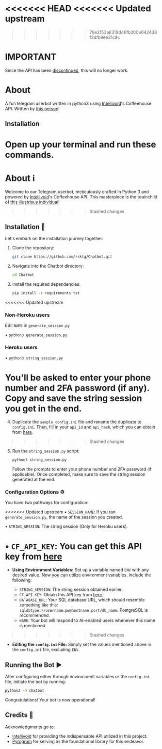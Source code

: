 <<<<<<< HEAD
<<<<<<< Updated upstream
=======
>>>>>>> 79e2153a8319d46fb200e642438f2dfb9ee21c9c
# IMPORTANT
Since the API has been [discontinued](https://t.me/Intellivoid/559), this will no longer work. 

# About
A fun telegram userbot written in python3 using [Intellivoid](https://github.com/intellivoid)'s Coffeehouse API.
Written by [this person](https://t.me/TheRealPhoenix)!
## Installation
Open up your terminal and run these commands.
=======
# About ℹ️
Welcome to our Telegram userbot, meticulously crafted in Python 3 and powered by [Intellivoid](https://github.com/intellivoid)'s Coffeehouse API. This masterpiece is the brainchild of [this illustrious individual](https://t.me/TheRealPhoenix)!
>>>>>>> Stashed changes

## Installation 🔧
Let's embark on the installation journey together:

1. Clone the repository:
    ```bash
    git clone https://github.com/rsktg/Chatbot.git
    ```

2. Navigate into the Chatbot directory:
    ```bash
    cd Chatbot
    ```

3. Install the required dependencies:
    ```bash
    pip install -r requirements.txt
    ```

<<<<<<< Updated upstream
### Non-Heroku users
Edit ```NAME``` in ```generate_session.py```

• ```python3 generate_session.py```

### Heroku users
• ```python3 string_session.py```

You'll be asked to enter your phone number and 2FA password (if any). Copy and save the string session you get in the end.
=======
4. Duplicate the `sample_config.ini` file and rename the duplicate to `config.ini`. Then, fill in your `api_id` and `api_hash`, which you can obtain from [here](https://my.telegram.org).
>>>>>>> Stashed changes

5. Run the `string_session.py` script:
    ```bash
    python3 string_session.py
    ```

    Follow the prompts to enter your phone number and 2FA password (if applicable). Once completed, make sure to save the string session generated at the end.

### Configuration Options ⚙️
You have two pathways for configuration:

<<<<<<< Updated upstream
• ```SESSION_NAME```: If you ran ```generate_session.py```, the name of the session you created.

• ```STRING_SESSION```: The string session (Only for Heroku users).

• ```CF_API_KEY```: You can get this API key from [here](https://coffeehouse.intellivoid.net)
=======
- **Using Environment Variables:**
    Set up a variable named `ENV` with any desired value. Now you can utilize environment variables. Include the following:

    - `STRING_SESSION`: The string session obtained earlier.
    - `CF_API_KEY`: Obtain this API key from [here](https://t.me/IntellivoidDev).
    - `DATABASE_URL`: Your SQL database URL, which should resemble something like this: `sqldbtype://username:pw@hostname:port/db_name`. PostgreSQL is recommended.
    - `NAME`: Your bot will respond to AI-enabled users whenever this name is mentioned.
>>>>>>> Stashed changes

- **Editing the `config.ini` File:**
    Simply set the values mentioned above in the `config.ini` file, excluding `ENV`.

## Running the Bot ▶️
After configuring either through environment variables or the `config.ini` file, initiate the bot by running:
```bash
python3 -m chatbot
```
Congratulations! Your bot is now operational!

## Credits 🌟
Acknowledgments go to:

- [Intellivoid](https://github.com/intellivoid) for providing the indispensable API utilized in this project.
- [Pyrogram](https://github.com/pyrogram) for serving as the foundational library for this endeavor.